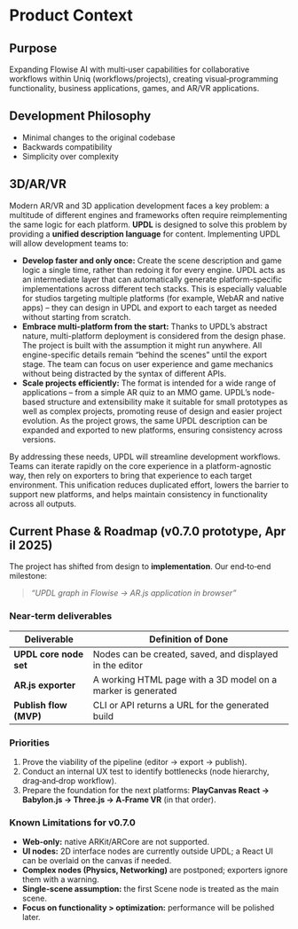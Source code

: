 # Product Context

## Purpose  
Expanding Flowise AI with multi‑user capabilities for collaborative workflows within Uniq (workflows/projects), creating visual‑programming functionality, business applications, games, and AR/VR applications.

## Development Philosophy  
- Minimal changes to the original codebase  
- Backwards compatibility  
- Simplicity over complexity

## 3D/AR/VR

Modern AR/VR and 3D application development faces a key problem: a multitude of different engines and frameworks often require reimplementing the same logic for each platform. **UPDL** is designed to solve this problem by providing a **unified description language** for content. Implementing UPDL will allow development teams to:

- **Develop faster and only once:** Create the scene description and game logic a single time, rather than redoing it for every engine. UPDL acts as an intermediate layer that can automatically generate platform-specific implementations across different tech stacks. This is especially valuable for studios targeting multiple platforms (for example, WebAR and native apps) – they can design in UPDL and export to each target as needed without starting from scratch.  
- **Embrace multi-platform from the start:** Thanks to UPDL’s abstract nature, multi-platform deployment is considered from the design phase. The project is built with the assumption it might run anywhere. All engine-specific details remain “behind the scenes” until the export stage. The team can focus on user experience and game mechanics without being distracted by the syntax of different APIs.  
- **Scale projects efficiently:** The format is intended for a wide range of applications – from a simple AR quiz to an MMO game. UPDL’s node-based structure and extensibility make it suitable for small prototypes as well as complex projects, promoting reuse of design and easier project evolution. As the project grows, the same UPDL description can be expanded and exported to new platforms, ensuring consistency across versions.

By addressing these needs, UPDL will streamline development workflows. Teams can iterate rapidly on the core experience in a platform-agnostic way, then rely on exporters to bring that experience to each target environment. This unification reduces duplicated effort, lowers the barrier to support new platforms, and helps maintain consistency in functionality across all outputs.

## Current Phase & Roadmap (v0.7.0 prototype, April 2025)
The project has shifted from design to **implementation**. Our end‑to‑end milestone:

> *“UPDL graph in Flowise → AR.js application in browser”*

### Near‑term deliverables  
| Deliverable | Definition of Done |
|-------------|-------------------|
| **UPDL core node set** | Nodes can be created, saved, and displayed in the editor |
| **AR.js exporter** | A working HTML page with a 3D model on a marker is generated |
| **Publish flow (MVP)** | CLI or API returns a URL for the generated build |

### Priorities  
1. Prove the viability of the pipeline (editor → export → publish).  
2. Conduct an internal UX test to identify bottlenecks (node hierarchy, drag‑and‑drop workflow).  
3. Prepare the foundation for the next platforms: **PlayCanvas React → Babylon.js → Three.js → A‑Frame VR** (in that order).

### Known Limitations for v0.7.0  
- **Web‑only:** native ARKit/ARCore are not supported.  
- **UI nodes:** 2D interface nodes are currently outside UPDL; a React UI can be overlaid on the canvas if needed.  
- **Complex nodes (Physics, Networking)** are postponed; exporters ignore them with a warning.  
- **Single‑scene assumption:** the first Scene node is treated as the main scene.  
- **Focus on functionality > optimization:** performance will be polished later.